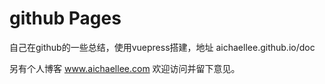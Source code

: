 # github Pages
自己在github的一些总结，使用vuepress搭建，地址 aichaellee.github.io/doc 

另有个人博客 www.aichaellee.com  欢迎访问并留下意见。
